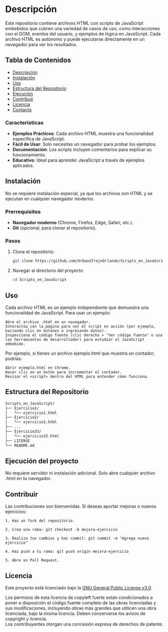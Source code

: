 # Descripción
Este repositorio contiene archivos HTML con scripts de JavaScript embebidos que cubren una variedad de casos de uso, como interacciones con el DOM, eventos del usuario, y ejemplos de lógica en JavaScript. Cada archivo HTML es autónomo y puede ejecutarse directamente en un navegador para ver los resultados.

## Tabla de Contenidos
- [Descripción](#Descripción)
- [Instalación](#instalación)
- [Uso](#Uso)
- [Estructura del Repositorio](#estructura-del-repositorio)
- [Ejecución](#Ejecución-del-proyecto)
- [Contribuir](#contribuir)
- [Licencia](#licencia)
- [Contacto](#contacto)

### Características
- **Ejemplos Prácticos**: Cada archivo HTML muestra una funcionalidad específica de JavaScript.
- **Fácil de Usar**: Solo necesitas un navegador para probar los ejemplos.
- **Documentación**: Los scripts incluyen comentarios para explicar su funcionamiento.
- **Educativo**: Ideal para aprender JavaScript a través de ejemplos aplicados.

## Instalación
No se requiere instalación especial, ya que los archivos son HTML y se ejecutan en cualquier navegador moderno.

### Prerrequisitos
- **Navegador moderno** (Chrome, Firefox, Edge, Safari, etc.).
- **Git** (opcional, para clonar el repositorio).

### Pasos
1. Clona el repositorio:
   ```bash
   git clone https://github.com/UrbanoTrejoOrlando/Scripts_en_JavaScript.git
   ```
2. Navegar al directorio del proyecto
   ```bash
   cd Scripts_en_JavaScript
   ```
## Uso
Cada archivo HTML es un ejemplo independiente que demuestra una funcionalidad de JavaScript. Para usar un ejemplo:

    Abre el archivo .html en un navegador.
    Interactúa con la página para ver el script en acción (por ejemplo, haciendo clic en botones o ingresando datos).
    Inspecciona el código fuente (clic derecho > "Ver código fuente" o usa las herramientas de desarrollador) para estudiar el JavaScript embebido.

Por ejemplo, si tienes un archivo ejemplo.html que muestra un contador, podrías:

    Abrir ejemplo.html en Chrome.
    Hacer clic en un botón para incrementar el contador.
    Revisar el <script> dentro del HTML para entender cómo funciona.

## Estructura del Repositorio
```bash
Scripts_en_JavaScript/
├── Ejercicio1/
│   └── ejercicio1.html
├── Ejercicio2/
│   └── ejercicio2.html
├── ...
├── Ejercicio33/
│   └── ejercicio33.html
├── LICENSE
└── README.md
```
## Ejecución del proyecto
No requiere servidor ni instalación adicional. Solo abre cualquier archivo .html en tu navegador.

## Contribuir
Las contribuciones son bienvenidas. Si deseas aportar mejoras o nuevos ejercicios:

    1. Haz un fork del repositorio.

    2. Crea una rama: git checkout -b mejora-ejercicio

    3. Realiza tus cambios y haz commit: git commit -m "Agrega nuevo ejercicio"

    4. Haz push a tu rama: git push origin mejora-ejercicio

    5. Abre un Pull Request.

## Licencia

Este proyecto está licenciado bajo la [GNU General Public License v3.0](https://www.gnu.org/licenses/gpl-3.0.html).

Los permisos de esta licencia de copyleft fuerte están condicionados a poner a disposición el código fuente completo de las obras licenciadas y sus modificaciones, incluyendo obras más grandes que utilicen una obra licenciada, bajo la misma licencia. Deben conservarse los avisos de copyright y licencia.  
Los contribuyentes otorgan una concesión expresa de derechos de patente.
